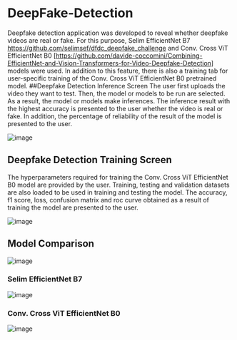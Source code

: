 # DeepFake-Detection
Deepfake detection application was developed to reveal whether deepfake videos are real or fake. For this purpose, Selim EfficientNet B7 https://github.com/selimsef/dfdc_deepfake_challenge  and Conv. Cross ViT EfficientNet B0 [https://github.com/davide-coccomini/Combining-EfficientNet-and-Vision-Transformers-for-Video-Deepfake-Detection] models were used. In addition to this feature, there is also a training tab for user-specific training of the Conv. Cross ViT EfficientNet B0 pretrained model.
##Deepfake Detection Inference Screen
The user first uploads the video they want to test. Then, the model or models to be run are selected. As a result, the model or models make inferences. The inference result with the highest accuracy is presented to the user whether the video is real or fake. In addition, the percentage of reliability of the result of the model is presented to the user.

![image](https://github.com/Efekanw/DeepFake-Detection/assets/56073720/0c511283-0887-4932-be68-3f2fa3b07471)
## Deepfake Detection Training Screen
The hyperparameters required for training the Conv. Cross ViT EfficientNet B0 model are provided by the user. Training, testing and validation datasets are also loaded to be used in training and testing the model. The accuracy, f1 score, loss, confusion matrix and roc curve obtained as a result of training the model are presented to the user.

![image](https://github.com/Efekanw/DeepFake-Detection/assets/56073720/1f54d8d4-7f78-451d-af7f-8b4d421e2597)
## Model Comparison
![image](https://github.com/Efekanw/DeepFake-Detection/assets/56073720/19a240c8-eaf3-4ce7-ab0b-09e5d0cfa62d)
### Selim EfficientNet B7
![image](https://github.com/Efekanw/DeepFake-Detection/assets/56073720/7b935708-1ffa-4b15-be57-f5f6ea84bee6)
### Conv. Cross ViT EfficientNet B0
![image](https://github.com/Efekanw/DeepFake-Detection/assets/56073720/71308e5c-5e0c-4f92-a928-c0623f3fde49)


